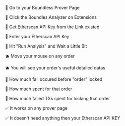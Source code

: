 🍓 Go to your Boundless Prover Page

🍓 Click the Boundles Analyzer on Extensions

🍓 Get Etherscan API Key from the Link existed

🍓 Enter your Etherscan API Key

🍓 Hit "Run Analysis" and Wait a Little Bit


🫐 Move your mouse on any order

🫐 You will see your order's useful detailed datas


🍒 How much fail occured before "order" locked

🍒 How much spent for that order 

🍒 How much failed TXs spent for locking that order


✅ It works on any prover page

✅ It doesn't need anything then your Etherscan API KEY

